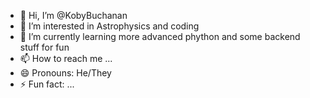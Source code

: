 - 👋 Hi, I’m @KobyBuchanan
- 👀 I’m interested in Astrophysics and coding
- 🌱 I’m currently learning more advanced phython and some backend stuff for fun
- 📫 How to reach me ...
- 😄 Pronouns: He/They
- ⚡ Fun fact: ...

<!---
KobyBuchanan/KobyBuchanan is a ✨ special ✨ repository because its `README.md` (this file) appears on your GitHub profile.
You can click the Preview link to take a look at your changes.
--->
